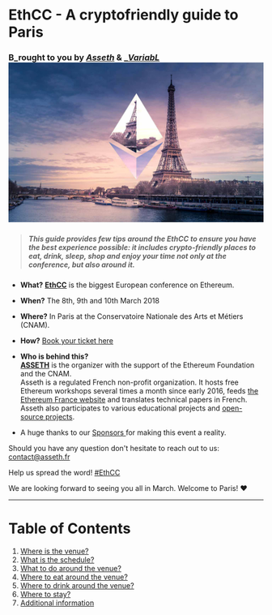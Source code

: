 # EthCC - A cryptofriendly guide to Paris

### B_rought to you by _[_Asseth_](http://www.asseth.fr/)_ & _[_VariabL_](https://variabl.io/)![](/assets/banner.jpg)

> ##### This guide provides few tips around the EthCC to ensure you have the best experience possible: it includes crypto-friendly places to eat, drink, sleep, shop and enjoy your time not only at the conference, but also around it.

* **What?** [**EthCC**](http://ethcc.io/) is the biggest European conference on Ethereum.

* **When?** The 8th, 9th and 10th March 2018

* **Where?** In Paris at the Conservatoire Nationale des Arts et Métiers \(CNAM\).

* **How?** [Book your ticket here](https://www.weezevent.com/ethereum-community-conference)

* **Who is behind this?**  
  [**ASSETH**](https://www.asseth.fr/en/home/) is the organizer with the support of the Ethereum Foundation and the CNAM.  
  Asseth is a regulated French non-profit organization. It hosts free Ethereum workshops several times a month since early 2016, feeds [the Ethereum France website](https://www.ethereum-france.com/) and translates technical papers in French. Asseth also participates to various educational projects and [open-source projects](https://github.com/asset/).

* A huge thanks to our [Sponsors ](/sponsors.md)for making this event a reality.

Should you have any question don't hesitate to reach out to us: [contact@asseth.fr](https://www.gitbook.com/book/nsexer/ethcc-guide/edit#)

Help us spread the word! [\#EthCC](https://twitter.com/search?q=%23Ethcc&src=typd)

We are looking forward to seeing you all in March. Welcome to Paris! ♥

---

# Table of Contents

1. [Where is the venue?](/where-is-the-venue.md)
2. [What is the schedule?](/what-is-the-schedule.md)
3. [What to do around the venue?](/first-question.md)
4. [Where to eat around the venue?](/second-question.md)
5. [Where to drink around the venue?](/where-to-drink.md)
6. [Where to stay?](/where-to-stay.md)
7. [Additional information](/additional-information.md)



